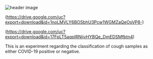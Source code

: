 ![header image](https://drive.google.com/uc?export=download&id=18vPGJ8qH6SoZaAuhBY0KRS31vQFT5fC1)



(https://drive.google.com/uc?export=download&id=1noLMVLY6BOSbhU3Pcw1WGMZaQeOsVP8-)


(https://drive.google.com/uc?export=download&id=17FpLT5aqpIRNjivHYBQe_DmEDSMfbtn4)

This is an experiment regarding the classification of cough samples as either COVID-19 positive or negative. 
